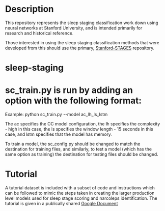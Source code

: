 # Description 

This repository represents the sleep staging classification work down using neural networks at Stanford University, and is intended primarily for research and historical reference.  

Those interested in using the sleep staging classification methods that were developed from this should use the primary, [Stanford-STAGES](https://www.github.com/stanford-stages/stanford-stages) repository.

# sleep-staging


# sc_train.py is run by adding an option with the following format:
Example:
python sc_train.py --model ac_lh_ls_lstm

The ac specifies the CC model configuration, the lh specifies the complexity - high in this case, the ls specifies the window length - 15 seconds in this case, and lstm specifies that the model has memory.

To train a model, the sc_config.py should be changed to match the destination for training files, and similarly, to test a model (which has the same option as training) the destination for testing files should be changed.


# Tutorial

A tutorial dataset is included with a subset of code and instructions which can be followed to mimic the steps taken in creating the larger production level models used for sleep stage scoring and narcoleps identification.  The tutorial is given in a publically shared [Google Document](https://docs.google.com/document/d/15q7EJgIF3gACFIpNlNDCTn9V9eaijE5ztIAPrYi_fgk)
